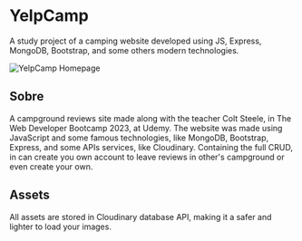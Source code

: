 # YelpCamp

A study project of a camping website developed using JS, Express, MongoDB, Bootstrap, and some others modern technologies.

![YelpCamp Homepage](https://drive.google.com/file/d/14mzIY3BtHg5Oo6c6lTr5Iurc5lTAomaV/view?usp=drive_link)

## Sobre

A campground reviews site made along with the teacher Colt Steele, in The Web Developer Bootcamp 2023, at Udemy. The website
was made using JavaScript and some famous technologies, like MongoDB,  Bootstrap, Express, and some APIs services, like Cloudinary.
Containing the full CRUD, in can create you own account to leave reviews in other's campground or even create your own.

## Assets

All assets are stored in Cloudinary database API, making it a safer and lighter to load your images.
